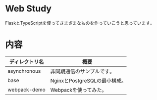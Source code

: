 # Web Study

FlaskとTypeScriptを使ってさまざまなものを作っていこうと思っています｡

# 内容

|ディレクトリ名|概要|
|----|----|
|asynchronous|非同期通信のサンプルです｡|
|base|NginxとPostgreSQLの最小構成｡|
|webpack-demo|Webpackを使ってみた｡|